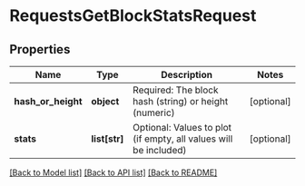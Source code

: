 # RequestsGetBlockStatsRequest

## Properties
Name | Type | Description | Notes
------------ | ------------- | ------------- | -------------
**hash_or_height** | **object** | Required: The block hash (string) or height (numeric) | [optional] 
**stats** | **list[str]** | Optional: Values to plot (if empty, all values will be included) | [optional] 

[[Back to Model list]](../README.md#documentation-for-models) [[Back to API list]](../README.md#documentation-for-api-endpoints) [[Back to README]](../README.md)

